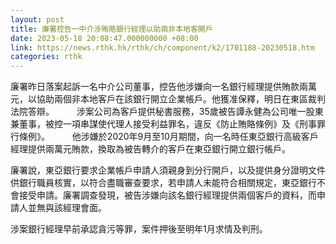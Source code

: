 ```yaml
---
layout: post
title: 廉署控告一中介涉賄賂銀行經理以助兩非本地客開戶
date: 2023-05-18 20:08:47.000000000 +08:00
link: https://news.rthk.hk/rthk/ch/component/k2/1701188-20230518.htm
categories: rthk
---
```


廉署昨日落案起訴一名中介公司董事，控告他涉嫌向一名銀行經理提供賄款兩萬元，以協助兩個非本地客戶在該銀行開立企業帳戶。他獲准保釋，明日在東區裁判法院答辯。
　　 
涉案公司為客戶提供秘書服務，35歲被告譚永健為公司唯一股東兼董事，被控一項串謀使代理人接受利益罪名，違反《防止賄賂條例》及《刑事罪行條例》。
　　 
他涉嫌於2020年9月至10月期間，向一名時任東亞銀行高級客戶經理提供兩萬元賄款，換取為被告轉介的客戶在東亞銀行開立銀行帳戶。

廉署說，東亞銀行要求企業帳戶申請人須親身到分行開戶，以及提供身分證明文件供銀行職員核實，以符合盡職審查要求，若申請人未能符合相關規定，東亞銀行不會接受申請。廉署調查發現，被告涉嫌向該名銀行經理提供兩個客戶的資料，而申請人並無與該經理會面。

涉案銀行經理早前承認貪污等罪，案件押後至明年1月求情及判刑。
